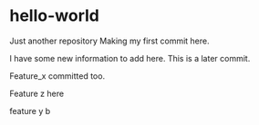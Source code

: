 # hello-world
Just another repository
Making my first commit here.

I have some new information to add here. This is a later commit.

Feature_x committed too.

Feature z here

feature y b

